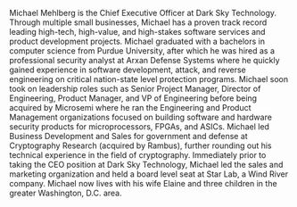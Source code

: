 
Michael Mehlberg is the Chief Executive Officer at Dark Sky Technology. Through multiple small businesses, Michael has a proven track record leading high-tech, high-value, and high-stakes software services and product development projects. Michael graduated with a bachelors in computer science from Purdue University, after which he was hired as a professional security analyst at Arxan Defense Systems where he quickly gained experience in software development, attack, and reverse engineering on critical nation-state level protection programs. Michael soon took on leadership roles such as Senior Project Manager, Director of Engineering, Product Manager, and VP of Engineering before being acquired by Microsemi where he ran the Engineering and Product Management organizations focused on building software and hardware security products for microprocessors, FPGAs, and ASICs. Michael led Business Development and Sales for government and defense at Cryptography Research (acquired by Rambus), further rounding out his technical experience in the field of cryptography. Immediately prior to taking the CEO position at Dark Sky Technology, Michael led the sales and marketing organization and held a board level seat at Star Lab, a Wind River company. Michael now lives with his wife Elaine and three children in the greater Washington, D.C. area. 
